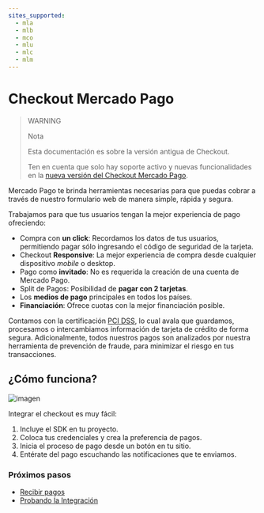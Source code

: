 ```yaml
---
sites_supported:
  - mla
  - mlb
  - mco
  - mlu
  - mlc
  - mlm
---
```


# Checkout Mercado Pago

> WARNING
>
> Nota
>
> Esta documentación es sobre la versión antigua de Checkout.
>
> Ten en cuenta que solo hay soporte activo y nuevas funcionalidades en la [nueva versión del Checkout Mercado Pago](https://www.mercadopago.com.ar/developers/es/guides/payments/web-payment-checkout/introduction/).

Mercado Pago te brinda herramientas necesarias para que puedas cobrar a través de nuestro formulario web de manera simple, rápida y segura.

Trabajamos para que tus usuarios tengan la mejor experiencia de pago ofreciendo:  

* Compra con **un click**: Recordamos los datos de tus usuarios, permitiendo pagar sólo ingresando el código de seguridad de la tarjeta.
* Checkout **Responsive**: La mejor experiencia de compra desde cualquier dispositivo _mobile_ o desktop.
* Pago como **invitado**: No es requerida la creación de una cuenta de Mercado Pago.
* Split de Pagos: Posibilidad de **pagar con 2 tarjetas**.
* Los **medios de pago** principales en todos los países.
* **Financiación**: Ofrece cuotas con la mejor financiación posible.

Contamos con la certificación [PCI DSS](https://www.pcisecuritystandards.org/), lo cual avala que guardamos, procesamos o intercambiamos información de tarjeta de crédito de forma segura. Adicionalmente, todos nuestros pagos son analizados por nuestra herramienta de prevención de fraude, para minimizar el riesgo en tus transacciones.

## ¿Cómo funciona?

![imagen](https://secure.mlstatic.com/developers/site/cloud/assets/Uploads/Basic-Checkout.png)

Integrar el checkout es muy fácil:

1. Incluye el SDK en tu proyecto.
2. Coloca tus credenciales y crea la preferencia de pagos.
3. Inicia el proceso de pago desde un botón en tu sitio.
4. Entérate del pago escuchando las notificaciones que te enviamos.

### Próximos pasos

* [Recibir pagos](https://www.mercadopago.com.ar/developers/es/guides/payments/web-payment-checkout/v1/receive-payments/)
* [Probando la Integración](https://www.mercadopago.com.ar/developers/es/guides/payments/web-payment-checkout/v1/testing/)
